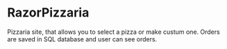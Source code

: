# RazorPizzaria
Pizzaria site, that allows you to select a pizza or make custum one.
Orders are saved in SQL database and user can see orders.
